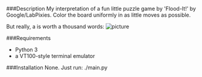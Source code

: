 ###Description
My interpretation of a fun little puzzle game by 'Flood-It!' by Google/LabPixies.
Color the board uniformly in as little moves as possible.

But really, a is worth a thousand words:
![picture](https://dl.dropbox.com/u/16799272/colorgrid.gif) 

###Requirements
* Python 3
* a VT100-style terminal emulator

###Installation
None.
Just run: ./main.py
